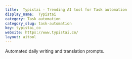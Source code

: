 ```yaml
---
title:  Typistai - Trending AI tool for Task automation
display_name:  Typistai
category: Task automation
category_slug: task-automation
key: typistai_co
website: https://www.typistai.co/
layout: aitool
---
```


Automated daily writing and translation prompts.
